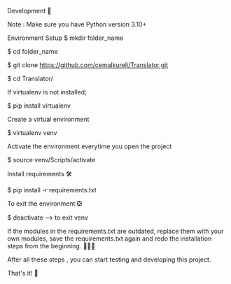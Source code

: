 Development 👨

Note : Make sure you have Python version 3.10+

Environment Setup
$ mkdir folder_name

$ cd folder_name

$ git clone https://github.com/cemalkureli/Translator.git

$ cd Translator/

If virtualenv is not installed;

$ pip install virtualenv

Create a virtual environment

$ virtualenv venv

Activate the environment everytime you open the project

$ source venv/Scripts/activate

Install requirements 🛠

$ pip install -r requirements.txt

To exit the environment ❎

$ deactivate --> to exit venv

If the modules in the requirements.txt are outdated, replace them with your own modules, save the requirements.txt again and redo the installation steps from the beginning. 🤩🤩🤩

After all these steps , you can start testing and developing this project.

That's it! 👨

